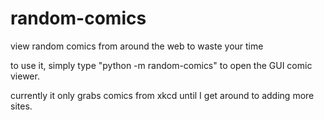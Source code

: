 # random-comics
view random comics from around the web to waste your time

to use it, simply type "python -m random-comics" to open the GUI comic viewer. 

currently it only grabs comics from xkcd until I get around to adding more sites.
